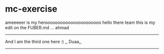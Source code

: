 # mc-exercise





ameeeeer is  my heroooooooooooooooooooooo
hello there team this is my edit on the FUBER.md ... ahmad 
___________

And I am the third one here :) ,, Duaa,,

___________

